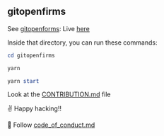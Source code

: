 ## gitopenfirms

See [gitopenforms](https://github.com/stlajay/gitopenfirms):  Live [here](https://gitopenfirms.vercel.app/)


Inside that directory, you can run these commands:
```powershell
cd gitopenfirms
```

```powershell
yarn
```
```powershell
yarn start
```

Look at the [CONTRIBUTION.md](https://github.com/stlajay/gitopenfirms/blob/main/CONTRIBUTION.md) file


✌️ Happy hacking!!

🙏 Follow [code_of_conduct.md](https://github.com/stlajay/gitopenfirms/blob/main/code_of_conduct.md)